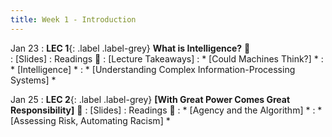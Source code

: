 ```yaml
---
title: Week 1 - Introduction
---
```


Jan 23
: **LEC 1**{: .label .label-grey} **What is Intelligence?** 🎥  
    : [Slides]
: Readings 📖
    : [Lecture Takeaways]
: * [Could Machines Think?] *
: * [Intelligence] *
: * [Understanding Complex Information-Processing Systems] *

Jan 25
: **LEC 2**{: .label .label-grey} **[With Great Power Comes Great Responsibility]** 🎥 
    : [Slides]
: Readings 📖
: * [Agency and the Algorithm] *
: * [Assessing Risk, Automating Racism] *
